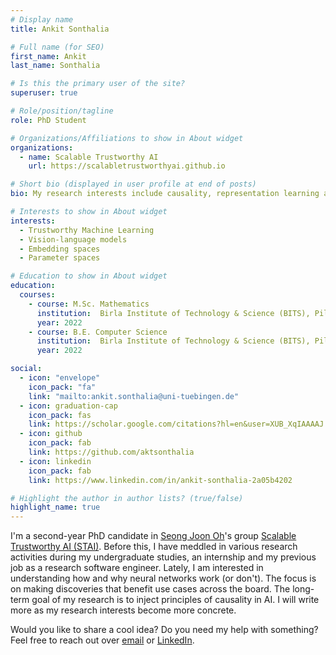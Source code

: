 ```yaml
---
# Display name
title: Ankit Sonthalia

# Full name (for SEO)
first_name: Ankit
last_name: Sonthalia

# Is this the primary user of the site?
superuser: true

# Role/position/tagline
role: PhD Student

# Organizations/Affiliations to show in About widget
organizations:
  - name: Scalable Trustworthy AI
    url: https://scalabletrustworthyai.github.io

# Short bio (displayed in user profile at end of posts)
bio: My research interests include causality, representation learning and OOD generalization.

# Interests to show in About widget
interests:
  - Trustworthy Machine Learning
  - Vision-language models
  - Embedding spaces
  - Parameter spaces

# Education to show in About widget
education:
  courses:
    - course: M.Sc. Mathematics
      institution:  Birla Institute of Technology & Science (BITS), Pilani
      year: 2022
    - course: B.E. Computer Science
      institution:  Birla Institute of Technology & Science (BITS), Pilani
      year: 2022

social:
  - icon: "envelope"
    icon_pack: "fa"
    link: "mailto:ankit.sonthalia@uni-tuebingen.de"
  - icon: graduation-cap 
    icon_pack: fas
    link: https://scholar.google.com/citations?hl=en&user=XUB_XqIAAAAJ
  - icon: github
    icon_pack: fab
    link: https://github.com/aktsonthalia
  - icon: linkedin
    icon_pack: fab
    link: https://www.linkedin.com/in/ankit-sonthalia-2a05b4202

# Highlight the author in author lists? (true/false)
highlight_name: true
---
```


I'm a second-year PhD candidate in [Seong Joon Oh](https://coallaoh.github.io)'s group [Scalable Trustworthy AI (STAI)](https://scalabletrustworthyai.github.io). Before this, I have meddled in various research activities during my undergraduate studies, an internship and my previous job as a research software engineer. Lately, I am interested in understanding how and why neural networks work (or don't). The focus is on making discoveries that benefit use cases across the board. The long-term goal of my research is to inject principles of causality in AI. I will write more as my research interests become more concrete. 

Would you like to share a cool idea? Do you need my help with something? Feel free to reach out over [email](ankit.sonthalia@uni-tuebingen.de) or [LinkedIn](https://www.linkedin.com/in/ankit-sonthalia-2a05b4202).







